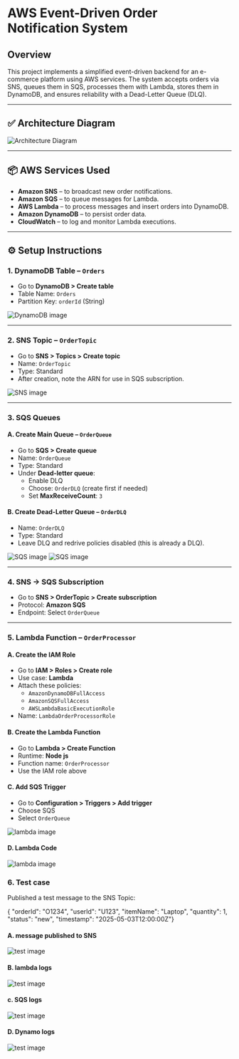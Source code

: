 # AWS Event-Driven Order Notification System

## Overview

This project implements a simplified event-driven backend for an e-commerce platform using AWS services. The system accepts orders via SNS, queues them in SQS, processes them with Lambda, stores them in DynamoDB, and ensures reliability with a Dead-Letter Queue (DLQ).

---

## ✅ Architecture Diagram

![Architecture Diagram](images/architecture.png)

---

## 📦 AWS Services Used

- **Amazon SNS** – to broadcast new order notifications.
- **Amazon SQS** – to queue messages for Lambda.
- **AWS Lambda** – to process messages and insert orders into DynamoDB.
- **Amazon DynamoDB** – to persist order data.
- **CloudWatch** – to log and monitor Lambda executions.

---

## ⚙️ Setup Instructions

### 1. DynamoDB Table – `Orders`

- Go to **DynamoDB > Create table**
- Table Name: `Orders`
- Partition Key: `orderId` (String)  

![DynamoDB image](images/create_dynamo.png)

---

### 2. SNS Topic – `OrderTopic`

- Go to **SNS > Topics > Create topic**
- Name: `OrderTopic`
- Type: Standard
- After creation, note the ARN for use in SQS subscription.

![SNS image](images/create_sns.png)

---

### 3. SQS Queues

#### A. Create Main Queue – `OrderQueue`

- Go to **SQS > Create queue**
- Name: `OrderQueue`
- Type: Standard
- Under **Dead-letter queue**:
  - Enable DLQ
  - Choose: `OrderDLQ` (create first if needed)
  - Set **MaxReceiveCount**: `3`

#### B. Create Dead-Letter Queue – `OrderDLQ`

- Name: `OrderDLQ`
- Type: Standard
- Leave DLQ and redrive policies disabled (this is already a DLQ).


![SQS image](images/create_sqs1.png)
![SQS image](images/create_sqs2.png)

---

### 4. SNS → SQS Subscription

- Go to **SNS > OrderTopic > Create subscription**
- Protocol: **Amazon SQS**
- Endpoint: Select `OrderQueue`

---

### 5. Lambda Function – `OrderProcessor`

#### A. Create the IAM Role

- Go to **IAM > Roles > Create role**
- Use case: **Lambda**
- Attach these policies:
  - `AmazonDynamoDBFullAccess`
  - `AmazonSQSFullAccess`
  - `AWSLambdaBasicExecutionRole`
- Name: `LambdaOrderProcessorRole`

#### B. Create the Lambda Function

- Go to **Lambda > Create Function**
- Runtime: **Node js**
- Function name: `OrderProcessor`
- Use the IAM role above

#### C. Add SQS Trigger

- Go to **Configuration > Triggers > Add trigger**
- Choose SQS
- Select `OrderQueue`


![lambda image](images/create_lambda.png)

#### D. Lambda Code

![lambda image](images/lambda_code.png)



### 6. Test case

Published a test message to the SNS Topic:

{
"orderId": "O1234",
"userId": "U123",
"itemName": "Laptop",
"quantity": 1,
"status": "new",
"timestamp": "2025-05-03T12:00:00Z"}


#### A. message published to SNS
![test image](images/test4.png)
#### B. lambda logs
![test image](images/test1.png)
#### c. SQS logs
![test image](images/test2.png)
#### D. Dynamo logs
![test image](images/test3.png)










